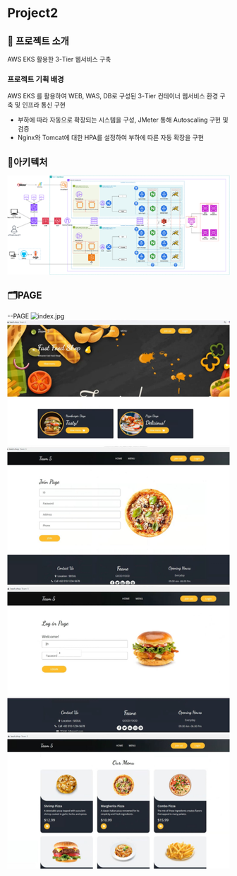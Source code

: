 # Project2

## 📌 프로젝트 소개
AWS EKS 활용한 3-Tier 웹서비스 구축  

### 프로젝트 기획 배경
AWS EKS 를 활용하여 WEB, WAS, DB로 구성된 3-Tier 컨테이너 웹서비스 환경 구축 및 인프라 통신 구현
- 부하에 따라 자동으로 확장되는 시스템을 구성, JMeter 통해 Autoscaling 구현 및 검증
- Nginx와 Tomcat에 대한 HPA를 설정하여 부하에 따른 자동 확장을 구현


## 🧱아키텍처
![architecture.png](images/architecture.png)







## 🗂PAGE
--PAGE
![index.jpg](images/index.jpeg) ![rollingupdate.jpg](images/rollingupdate.jpg)
![signup.jpg](images/signup.jpg) ![login.jpg](images/login.jpg)
![menu.jpg](images/menu.jpg) 


